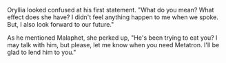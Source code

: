 Oryllia looked confused at his first statement. "What do you mean? What effect does she have? I didn't feel anything happen to me when we spoke. But, I also look forward to our future."

As he mentioned Malaphet, she perked up, "He's been trying to eat you? I may talk with him, but please, let me know when you need Metatron. I'll be glad to lend him to you."